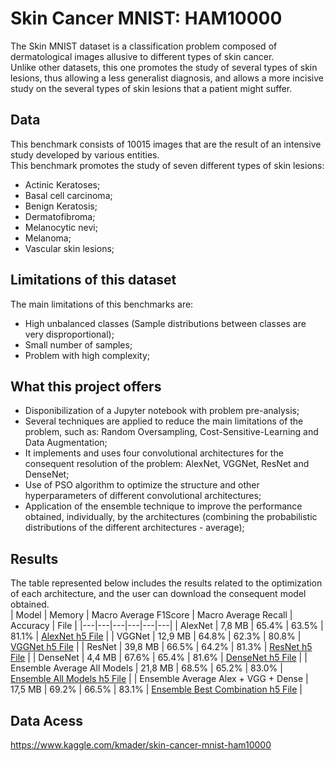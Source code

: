 # Skin Cancer MNIST: HAM10000

The Skin MNIST dataset is a classification problem composed of dermatological images allusive to different types of skin cancer.  
Unlike other datasets, this one promotes the study of several types of skin lesions, thus allowing a less generalist diagnosis, and allows a more incisive study on the several types of skin lesions that a patient might suffer.

## Data
This benchmark consists of 10015 images that are the result of an intensive study developed by various entities.  
This benchmark promotes the study of seven different types of skin lesions:  
* Actinic Keratoses;
* Basal cell carcinoma;
* Benign Keratosis;
* Dermatofibroma;
* Melanocytic nevi;
* Melanoma;
* Vascular skin lesions;

## Limitations of this dataset
The main limitations of this benchmarks are:
* High unbalanced classes (Sample distributions between classes are very disproportional);
* Small number of samples;
* Problem with high complexity;

## What this project offers
* Disponibilization of a Jupyter notebook with problem pre-analysis;
* Several techniques are applied to reduce the main limitations of the problem, such as: Random Oversampling, Cost-Sensitive-Learning and Data Augmentation;
* It implements and uses four convolutional architectures for the consequent resolution of the problem: AlexNet, VGGNet, ResNet and DenseNet;
* Use of PSO algorithm to optimize the structure and other hyperparameters of different convolutional architectures;
* Application of the ensemble technique to improve the performance obtained, individually, by the architectures (combining the probabilistic distributions of the different architectures - average);

## Results
The table represented below includes the results related to the optimization of each architecture, and the user can download the consequent model obtained.  
| Model | Memory | Macro Average F1Score | Macro Average Recall | Accuracy | File | 
|---|---|---|---|---|---|
| AlexNet | 7,8 MB | 65.4% | 63.5% | 81.1% | [AlexNet h5 File](https://github.com/bundasmanu/ProjetoMestrado/blob/master/arquiteturas_otimizadas/Skin_MNIST/alexnet_gbest_oficial.h5?raw=true) |
| VGGNet | 12,9 MB | 64.8% | 62.3% | 80.8% | [VGGNet h5 File](https://github.com/bundasmanu/ProjetoMestrado/blob/master/arquiteturas_otimizadas/Skin_MNIST/vggnet_gbest_oficial.h5?raw=true) |
| ResNet | 39,8 MB |  66.5% |  64.2% | 81.3% | [ResNet h5 File](https://github.com/bundasmanu/ProjetoMestrado/blob/master/arquiteturas_otimizadas/Skin_MNIST/resnet_gbest_oficial.h5?raw=true) |
| DenseNet | 4,4 MB | 67.6% |  65.4% | 81.6% | [DenseNet h5 File](https://github.com/bundasmanu/ProjetoMestrado/blob/master/arquiteturas_otimizadas/Skin_MNIST/densenet_gbest_oficial.h5?raw=true) |
| Ensemble Average All Models | 21,8 MB | 68.5% | 65.2%  | 83.0% | [Ensemble All Models h5 File](https://github.com/bundasmanu/ProjetoMestrado/blob/master/arquiteturas_otimizadas/Skin_MNIST/ensemble_all.h5?raw=true) |
| Ensemble Average Alex + VGG + Dense | 17,5 MB | 69.2% | 66.5%  | 83.1% | [Ensemble Best Combination h5 File](https://github.com/bundasmanu/ProjetoMestrado/blob/master/arquiteturas_otimizadas/Skin_MNIST/ensemble_best.h5?raw=true) |

## Data Acess
https://www.kaggle.com/kmader/skin-cancer-mnist-ham10000
